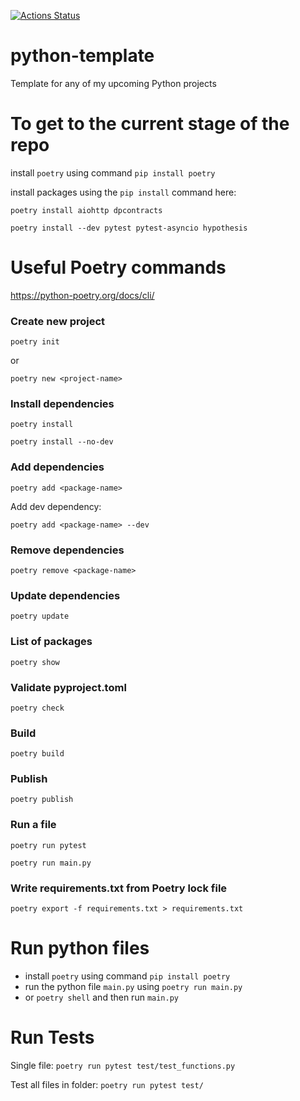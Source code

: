 [![Actions Status](https://github.com/BurnySc2/python-template/workflows/RunTests/badge.svg)](https://github.com/BurnySc2/python-template/actions)

# python-template
Template for any of my upcoming Python projects


# To get to the current stage of the repo
install `poetry` using command `pip install poetry`

install packages using the `pip install` command here:

`poetry install aiohttp dpcontracts`

`poetry install --dev pytest pytest-asyncio hypothesis`



# Useful Poetry commands
https://python-poetry.org/docs/cli/
### Create new project
`poetry init`

or

`poetry new <project-name>`
### Install dependencies
`poetry install`

`poetry install --no-dev`
### Add dependencies
`poetry add <package-name>`

Add dev dependency:

`poetry add <package-name> --dev`
### Remove dependencies
`poetry remove <package-name>`
### Update dependencies
`poetry update`
### List of packages
`poetry show`
### Validate pyproject.toml
`poetry check`
### Build
`poetry build`
### Publish
`poetry publish`
### Run a file
`poetry run pytest`

`poetry run main.py`
### Write requirements.txt from Poetry lock file
`poetry export -f requirements.txt > requirements.txt`


# Run python files
- install `poetry` using command `pip install poetry`
- run the python file `main.py` using `poetry run main.py`
- or `poetry shell` and then run `main.py`


# Run Tests
Single file:
`poetry run pytest test/test_functions.py`

Test all files in folder:
`poetry run pytest test/`




